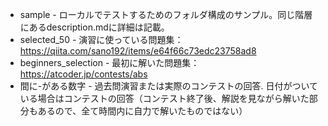 * sample - ローカルでテストするためのフォルダ構成のサンプル。同じ階層にあるdescription.mdに詳細は記載。
* selected_50 - 演習に使っている問題集：https://qiita.com/sano192/items/e64f66c73edc23758ad8
* beginners_selection - 最初に解いた問題集：https://atcoder.jp/contests/abs
* 間に-がある数字 - 過去問演習または実際のコンテストの回答.
日付がついている場合はコンテストの回答（コンテスト終了後、解説を見ながら解いた部分もあるので、全て時間内に自力で解いたものではない）